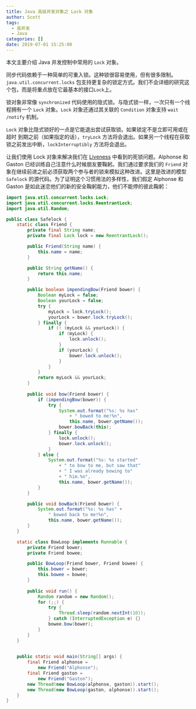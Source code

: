 ```yaml
---
title: Java 高级并发对象之 Lock 对象
author: Scott
tags:
  - 高并发
  - Java
categories: []
date: 2019-07-01 15:25:00
---
```

本文主要介绍 Java 并发控制中常用的 `Lock` 对象。
<!-- more -->

同步代码依赖于一种简单的可重入锁。这种锁很容易使用，但有很多限制。 `java.util.concurrent.locks` 包支持更复杂的锁定方式。我们不会详细的研究这个包，而是将重点放在它最基本的接口`Lock`上。

锁对象非常像 `synchronized` 代码使用的隐式锁。与隐式锁一样，一次只有一个线程拥有一个 `Lock` 对象。`Lock` 对象还通过其关联的 `Condition` 对象支持 `wait /notify` 机制。

`Lock` 对象比隐式锁好的一点是它能退出尝试获取锁。如果锁定不是立即可用或在超时  到期之前（如果指定的话），`tryLock` 方法将会退出。如果另一个线程在获取锁之前发出中断，`lockInterruptibly` 方法将会退出。

让我们使用 Lock 对象来解决我们在 [Liveness](https://docs.oracle.com/javase/tutorial/essential/concurrency/liveness.html) 中看到的死锁问题。Alphonse 和 Gaston 已经训练自己注意什么时候朋友要鞠躬。我们通过要求我们的 `Friend` 对象在继续前进之前必须获取两个参与者的锁来模拟这种改进。这里是改进的模型 `Safelock` 的源代码。为了证明这个习惯用法的多样性，我们假定 Alphonse 和Gaston 是如此迷恋他们的新的安全鞠躬能力，他们不能停的彼此鞠躬：

```java
import java.util.concurrent.locks.Lock;
import java.util.concurrent.locks.ReentrantLock;
import java.util.Random;

public class Safelock {
    static class Friend {
        private final String name;
        private final Lock lock = new ReentrantLock();

        public Friend(String name) {
            this.name = name;
        }

        public String getName() {
            return this.name;
        }

        public boolean impendingBow(Friend bower) {
            Boolean myLock = false;
            Boolean yourLock = false;
            try {
                myLock = lock.tryLock();
                yourLock = bower.lock.tryLock();
            } finally {
                if (! (myLock && yourLock)) {
                    if (myLock) {
                        lock.unlock();
                    }
                    if (yourLock) {
                        bower.lock.unlock();
                    }
                }
            }
            return myLock && yourLock;
        }
            
        public void bow(Friend bower) {
            if (impendingBow(bower)) {
                try {
                    System.out.format("%s: %s has"
                        + " bowed to me!%n", 
                        this.name, bower.getName());
                    bower.bowBack(this);
                } finally {
                    lock.unlock();
                    bower.lock.unlock();
                }
            } else {
                System.out.format("%s: %s started"
                    + " to bow to me, but saw that"
                    + " I was already bowing to"
                    + " him.%n",
                    this.name, bower.getName());
            }
        }

        public void bowBack(Friend bower) {
            System.out.format("%s: %s has" +
                " bowed back to me!%n",
                this.name, bower.getName());
        }
    }

    static class BowLoop implements Runnable {
        private Friend bower;
        private Friend bowee;

        public BowLoop(Friend bower, Friend bowee) {
            this.bower = bower;
            this.bowee = bowee;
        }
    
        public void run() {
            Random random = new Random();
            for (;;) {
                try {
                    Thread.sleep(random.nextInt(10));
                } catch (InterruptedException e) {}
                bowee.bow(bower);
            }
        }
    }
            

    public static void main(String[] args) {
        final Friend alphonse =
            new Friend("Alphonse");
        final Friend gaston =
            new Friend("Gaston");
        new Thread(new BowLoop(alphonse, gaston)).start();
        new Thread(new BowLoop(gaston, alphonse)).start();
    }
}
```